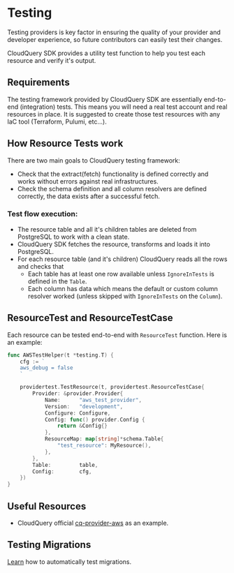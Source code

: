# Testing

Testing providers is key factor in ensuring the quality of your provider and developer experience, so future contributors can easily test their changes.

CloudQuery SDK provides a utility test function to help you test each resource and verify it's output.

## Requirements

The testing framework provided by CloudQuery SDK are essentially end-to-end (integration) tests. This means you will need a real test account and real resources in place. It is suggested to create those test resources with any IaC tool (Terraform, Pulumi, etc...).

## How Resource Tests work

There are two main goals to CloudQuery testing framework:

- Check that the extract(fetch) functionality is defined correctly and works without errors against real infrastructures.
- Check the schema definition and all column resolvers are defined correctly, the data exists after a successful fetch.

### Test flow execution:

- The resource table and all it's children tables are deleted from PostgreSQL to work with a clean state.
- CloudQuery SDK fetches the resource, transforms and loads it into PostgreSQL.
- For each resource table (and it's children) CloudQuery reads all the rows and checks that 
    - Each table has at least one row available unless `IgnoreInTests` is defined in the `Table`.
    - Each column has data which means the default or custom column resolver worked (unless skipped with `IgnoreInTests` on the `Column`).

## ResourceTest and ResourceTestCase

Each resource can be tested end-to-end with `ResourceTest` function. Here is an example:

```go
func AWSTestHelper(t *testing.T) {
	cfg := `
	aws_debug = false
	`

	providertest.TestResource(t, providertest.ResourceTestCase{
		Provider: &provider.Provider{
			Name:      "aws_test_provider",
			Version:   "development",
			Configure: Configure,
			Config: func() provider.Config {
				return &Config{}
			},
			ResourceMap: map[string]*schema.Table{
				"test_resource": MyResource(),
			},
		},
		Table:         table,
		Config:        cfg,
	})
}
```

## Useful Resources

- CloudQuery official [cq-provider-aws](https://github.com/cloudquery/cq-provider-aws/blob/main/client/testing.go) as an example.

## Testing Migrations

[Learn](./migrations/testing) how to automatically test migrations.

